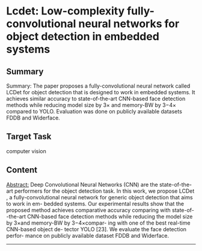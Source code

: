 # Lcdet: Low-complexity fully-convolutional neural networks for object detection in embedded systems

## Summary

Summary: The paper proposes a fully-convolutional neural network called LCDet for object detection that is designed to work in embedded systems. It achieves similar accuracy to state-of-the-art CNN-based face detection methods while reducing model size by 3× and memory-BW by 3−4× compared to YOLO. Evaluation was done on publicly available datasets FDDB and Widerface.


## Target Task

computer vision

## Content

<Abstract:>
Deep Convolutional Neural Networks (CNN) are the
state-of-the-art performers for the object detection task.
In this work, we propose LCDet , a fully-convolutional neural
network for generic object detection that aims to work in em-
bedded systems. Our experimental results show that the proposed
method achieves comparative accuracy comparing with state-of-
-the-art CNN-based face detection methods while reducing
the model size by 3×and memory-BW by 3−4×compar-
ing with one of the best real-time CNN-based object de-
tector YOLO [23]. We evaluate the face detection perfor-
mance on publicly available dataset FDDB and Widerface.



---

